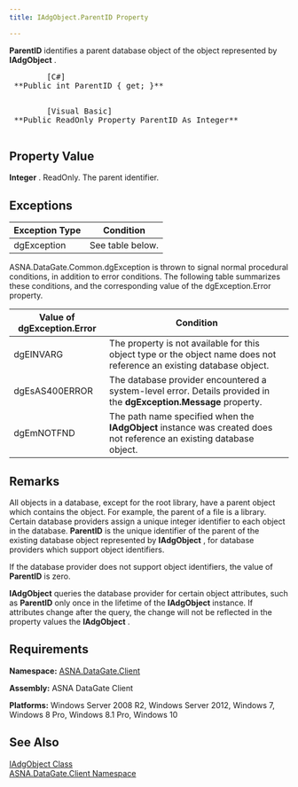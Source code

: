 ```yaml
---
title: IAdgObject.ParentID Property

---
```


**ParentID** identifies a parent database object of the object represented by **IAdgObject** .
<pre>        <span class="lang">[C#]</span>
 **Public int ParentID { get; }** 
      </pre>
<pre>        <span class="lang">[Visual Basic] </span>
 **Public ReadOnly Property ParentID As Integer** 
      </pre>

## Property Value

**Integer** . ReadOnly. The parent identifier. 
## Exceptions



| Exception Type | Condition |
| ---- | ---- |
| dgException | See table below. |



ASNA.DataGate.Common.dgException is thrown to signal normal procedural conditions, in addition to error conditions. The following table summarizes these conditions, and the corresponding value of the dgException.Error property. 
<br />



| Value of dgException.Error | Condition |
| ---- | ---- |
| dgEINVARG | The property is not available for this object type or the object name does not reference an existing database object. |
| dgEsAS400ERROR | The database provider encountered a system-level error. Details provided in the **dgException.Message** property. |
| dgEmNOTFND | The path name specified when the **IAdgObject** instance was created does not reference an existing database object. |



## Remarks

All objects in a database, except for the root library, have a parent object which contains the object. For example, the parent of a file is a library. Certain database providers assign a unique integer identifier to each object in the database. **ParentID** is the unique identifier of the parent of the existing database object represented by **IAdgObject** , for database providers which support object identifiers.

If the database provider does not support object identifiers, the value of **ParentID** is zero.

**IAdgObject** queries the database provider for certain object attributes, such as **ParentID** only once in the lifetime of the **IAdgObject** instance. If attributes change after the query, the change will not be reflected in the property values the **IAdgObject** .
## Requirements

**Namespace:** [ASNA.DataGate.Client](datagate-client-namespace.html) 

**Assembly:** ASNA DataGate Client

**Platforms:** Windows Server 2008 R2, Windows Server 2012, Windows 7, Windows 8 Pro, Windows 8.1 Pro, Windows 10
## See Also


[IAdgObject Class](iadg-object-class.html)
      <br />
[ASNA.DataGate.Client Namespace](datagate-client-namespace.html) 

